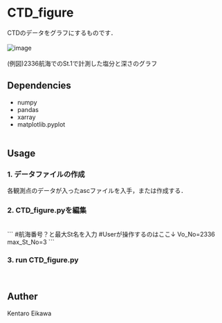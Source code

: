 # CTD_figure

CTDのデータをグラフにするものです．
<br><br>
![image](https://github.com/user-attachments/assets/a02faa51-9f90-424a-84f4-e697d02bced6)
<br><br>
(例図)2336航海でのSt.1で計測した塩分と深さのグラフ<br>

## Dependencies
+ numpy
+ pandas
+ xarray
+ matplotlib.pyplot
<br><br>

## Usage

### 1. データファイルの作成
各観測点のデータが入ったascファイルを入手，または作成する．
<br>
### 2. CTD_figure.pyを編集
<br>
```
#航海番号？と最大St名を入力
#Userが操作するのはここ↓
Vo_No=2336
max_St_No=3
```
<br>

### 3. run CTD_figure.py
<br>

## Auther
Kentaro Eikawa



